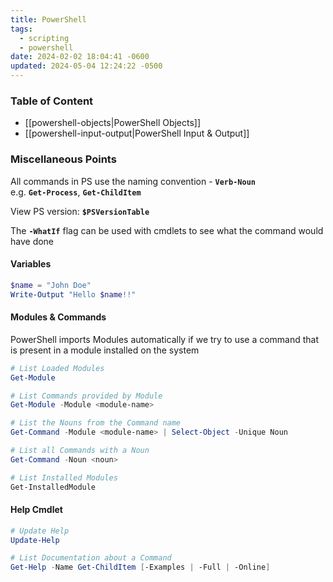 ```yaml
---
title: PowerShell
tags:
  - scripting
  - powershell
date: 2024-02-02 18:04:41 -0600
updated: 2024-05-04 12:24:22 -0500
---
```


### Table of Content

* [[powershell-objects|PowerShell Objects]]
* [[powershell-input-output|PowerShell Input & Output]]

### Miscellaneous Points

All commands in PS use the naming convention - **`Verb-Noun`**  
e.g. **`Get-Process`**, **`Get-ChildItem`**

View PS version: **`$PSVersionTable`**

The **`-WhatIf`** flag can be used with cmdlets to see what the command would have done

#### Variables

```powershell
$name = "John Doe"
Write-Output "Hello $name!!"
```

#### Modules & Commands

PowerShell imports Modules automatically if we try to use a command that is present in a module installed on the system

```powershell
# List Loaded Modules
Get-Module

# List Commands provided by Module
Get-Module -Module <module-name>

# List the Nouns from the Command name
Get-Command -Module <module-name> | Select-Object -Unique Noun

# List all Commands with a Noun
Get-Command -Noun <noun>

# List Installed Modules
Get-InstalledModule
```

#### Help Cmdlet

```powershell
# Update Help
Update-Help

# List Documentation about a Command
Get-Help -Name Get-ChildItem [-Examples | -Full | -Online]
```
